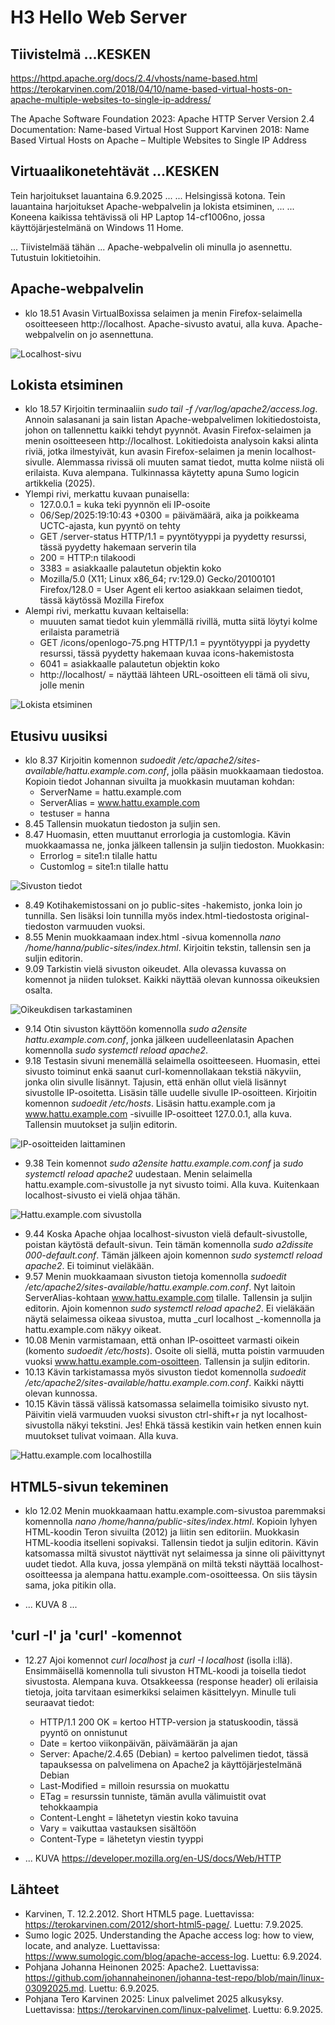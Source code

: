 # H3 Hello Web Server

## Tiivistelmä ...KESKEN

https://httpd.apache.org/docs/2.4/vhosts/name-based.html
https://terokarvinen.com/2018/04/10/name-based-virtual-hosts-on-apache-multiple-websites-to-single-ip-address/

The Apache Software Foundation 2023: Apache HTTP Server Version 2.4 Documentation: Name-based Virtual Host Support
Karvinen 2018: Name Based Virtual Hosts on Apache – Multiple Websites to Single IP Address

## Virtuaalikonetehtävät ...KESKEN

Tein harjoitukset lauantaina 6.9.2025 ... ... Helsingissä kotona. Tein lauantaina harjoitukset Apache-webpalvelin ja lokista etsiminen, ... ... 
Koneena kaikissa tehtävissä oli HP Laptop 14-cf1006no, jossa käyttöjärjestelmänä on Windows 11 Home.

... Tiivistelmää tähän ... Apache-webpalvelin oli minulla jo asennettu. Tutustuin lokitietoihin.  

## Apache-webpalvelin

- klo 18.51 Avasin VirtualBoxissa selaimen ja menin Firefox-selaimella osoitteeseen http://localhost. Apache-sivusto avatui, alla kuva. Apache-webpalvelin on jo asennettuna.

![Localhost-sivu](images/h3-kuva1.jpg)

## Lokista etsiminen

- klo 18.57 Kirjoitin terminaaliin _sudo tail -f /var/log/apache2/access.log_. Annoin salasanani ja sain listan Apache-webpalvelimen lokitiedostoista, johon on tallennettu kaikki tehdyt pyynnöt. Avasin Firefox-selaimen ja menin osoitteeseen http://localhost. Lokitiedoista analysoin kaksi alinta riviä, jotka ilmestyivät, kun avasin Firefox-selaimen ja menin localhost-sivulle. Alemmassa rivissä oli muuten samat tiedot, mutta kolme niistä oli erilaista. Kuva alempana. Tulkinnassa käytetty apuna Sumo logicin artikkelia (2025).
- Ylempi rivi, merkattu kuvaan punaisella:
    - 127.0.0.1 = kuka teki pyynnön eli IP-osoite
    - 06/Sep/2025:19:10:43 +0300 = päivämäärä, aika ja poikkeama UCTC-ajasta, kun pyyntö on tehty
    - GET /server-status HTTP/1.1 = pyyntötyyppi ja pyydetty resurssi, tässä pyydetty hakemaan serverin tila
    - 200 = HTTP:n tilakoodi
    - 3383 = asiakkaalle palautetun objektin koko
    - Mozilla/5.0 (X11; Linux x86_64; rv:129.0) Gecko/20100101 Firefox/128.0 = User Agent eli kertoo asiakkaan selaimen tiedot, tässä käytössä Mozilla Firefox
- Alempi rivi, merkattu kuvaan keltaisella:
    - muuuten samat tiedot kuin ylemmällä rivillä, mutta siitä löytyi kolme erilaista parametriä
    - GET /icons/openlogo-75.png HTTP/1.1 = pyyntötyyppi ja pyydetty resurssi, tässä pyydetty hakemaan kuvaa icons-hakemistosta
    - 6041 = asiakkaalle palautetun objektin koko
    - http://localhost/ = näyttää lähteen URL-osoitteen eli tämä oli sivu, jolle menin

![Lokista etsiminen](images/h3-kuva2.jpg)

## Etusivu uusiksi

- klo 8.37 Kirjoitin komennon _sudoedit /etc/apache2/sites-available/hattu.example.com.conf_, jolla pääsin muokkaamaan tiedostoa. Kopioin tiedot Johannan sivuilta ja muokkasin muutaman kohdan:
    - ServerName = hattu.example.com
    - ServerAlias = www.hattu.example.com
    - testuser = hanna
- 8.45 Tallensin muokatun tiedoston ja suljin sen.
- 8.47 Huomasin, etten muuttanut errorlogia ja customlogia. Kävin muokkaamassa ne, jonka jälkeen tallensin ja suljin tiedoston. Muokkasin:
    - Errorlog = site1:n tilalle hattu
    - Customlog = site1:n tilalle hattu

![Sivuston tiedot](images/h3-kuva3.jpg)

- 8.49 Kotihakemistossani on jo public-sites -hakemisto, jonka loin jo tunnilla. Sen lisäksi loin tunnilla myös index.html-tiedostosta original-tiedoston varmuuden vuoksi.
- 8.55 Menin muokkaamaan index.html -sivua komennolla _nano /home/hanna/public-sites/index.html_. Kirjoitin tekstin, tallensin sen ja suljin editorin.
- 9.09 Tarkistin vielä sivuston oikeudet. Alla olevassa kuvassa on komennot ja niiden tulokset. Kaikki näyttää olevan kunnossa oikeuksien osalta.

![Oikeukdisen tarkastaminen](images/h3-kuva4.jpg)

- 9.14 Otin sivuston käyttöön komennolla _sudo a2ensite hattu.example.com.conf_, jonka jälkeen uudelleenlatasin Apachen komennolla _sudo systemctl reload apache2_.
- 9.18 Testasin sivuni menemällä selaimella osoitteeseen. Huomasin, ettei sivusto toiminut enkä saanut curl-komennollakaan tekstiä näkyviin, jonka olin sivulle lisännyt. Tajusin, että enhän ollut vielä lisännyt sivustolle IP-osoitetta. Lisäsin tälle uudelle sivulle IP-osoitteen. Kirjoitin komennon _sudoedit /etc/hosts_. Lisäsin hattu.example.com ja www.hattu.example.com -sivuille IP-osoitteet 127.0.0.1, alla kuva. Tallensin muutokset ja suljin editorin.

![IP-osoitteiden laittaminen](images/h3-kuva5.jpg)

- 9.38 Tein komennot _sudo a2ensite hattu.example.com.conf_ ja _sudo systemctl reload apache2_ uudestaan. Menin selaimella hattu.example.com-sivustolle ja nyt sivusto toimi. Alla kuva. Kuitenkaan localhost-sivusto ei vielä ohjaa tähän.

![Hattu.example.com sivustolla](images/h3-kuva6.jpg)

- 9.44 Koska Apache ohjaa localhost-sivuston vielä default-sivustolle, poistan käytöstä default-sivun. Tein tämän komennolla _sudo a2dissite 000-default.conf_. Tämän jälkeen ajoin komennon _sudo systemctl reload apache2_. Ei toiminut vieläkään.
- 9.57 Menin muokkaamaan sivuston tietoja komennolla _sudoedit /etc/apache2/sites-available/hattu.example.com.conf_. Nyt laitoin ServerAlias-kohtaan www.hattu.example.com tilalle. Tallensin ja suljin editorin. Ajoin komennon _sudo systemctl reload apache2_. Ei vieläkään näytä selaimessa oikeaa sivustoa, mutta _curl localhost _-komennolla ja hattu.example.com näkyy oikeat.
- 10.08 Menin varmistamaan, että onhan IP-osoitteet varmasti oikein (komento _sudoedit /etc/hosts_). Osoite oli siellä, mutta poistin varmuuden vuoksi www.hattu.example.com-osoitteen. Tallensin ja suljin editorin.
- 10.13 Kävin tarkistamassa myös sivuston tiedot komennolla _sudoedit /etc/apache2/sites-available/hattu.example.com.conf_. Kaikki näytti olevan kunnossa.
- 10.15 Kävin tässä välissä katsomassa selaimella toimisiko sivusto nyt. Päivitin vielä varmuuden vuoksi sivuston ctrl-shift+r ja nyt localhost-sivustolla näkyi tekstini. Jes! Ehkä tässä kestikin vain hetken ennen kuin muutokset tulivat voimaan. Alla kuva.

![Hattu.example.com localhostilla](images/h3-kuva7.jpg)

## HTML5-sivun tekeminen

- klo 12.02 Menin muokkaamaan hattu.example.com-sivustoa paremmaksi komennolla _nano /home/hanna/public-sites/index.html_. Kopioin lyhyen HTML-koodin Teron sivuilta (2012) ja liitin sen editoriin. Muokkasin HTML-koodia itselleni sopivaksi. Tallensin tiedot ja suljin editorin. Kävin katsomassa miltä sivustot näyttivät nyt selaimessa ja sinne oli päivittynyt uudet tiedot. Alla kuva, jossa ylempänä on miltä teksti näyttää localhost-osoitteessa ja alempana hattu.example.com-osoitteessa. On siis täysin sama, joka pitikin olla.

- ... KUVA 8 ...

## 'curl -I' ja 'curl' -komennot

- 12.27 Ajoi komennot _curl localhost_ ja _curl -I localhost_ (isolla i:llä). Ensimmäisellä komennolla tuli sivuston HTML-koodi ja toisella tiedot sivustosta. Alempana kuva. Otsakkeessa (response header) oli erilaisia tietoja, joita tarvitaan esimerkiksi selaimen käsittelyyn. Minulle tuli seuraavat tiedot:
    - HTTP/1.1 200 OK = kertoo HTTP-version ja statuskoodin, tässä pyyntö on onnistunut
    - Date = kertoo viikonpäivän, päivämäärän ja ajan
    - Server: Apache/2.4.65 (Debian) = kertoo palvelimen tiedot, tässä tapauksessa on palvelimena on Apache2 ja käyttöjärjestelmänä Debian
    - Last-Modified = milloin resurssia on muokattu
    - ETag = resurssin tunniste, tämän avulla välimuistit ovat tehokkaampia
    - Content-Lenght = lähetetyn viestin koko tavuina
    - Vary = vaikuttaa vastauksen sisältöön
    - Content-Type = lähetetyn viestin tyyppi

- ... KUVA 
https://developer.mozilla.org/en-US/docs/Web/HTTP

## Lähteet

- Karvinen, T. 12.2.2012. Short HTML5 page. Luettavissa: https://terokarvinen.com/2012/short-html5-page/. Luettu: 7.9.2025.
- Sumo logic 2025. Understanding the Apache access log: how to view, locate, and analyze. Luettavissa: https://www.sumologic.com/blog/apache-access-log. Luettu: 6.9.2024.
- Pohjana Johanna Heinonen 2025: Apache2. Luettavissa: https://github.com/johannaheinonen/johanna-test-repo/blob/main/linux-03092025.md. Luettu: 6.9.2025.
- Pohjana Tero Karvinen 2025: Linux palvelimet 2025 alkusyksy. Luettavissa: https://terokarvinen.com/linux-palvelimet. Luettu: 6.9.2025.
